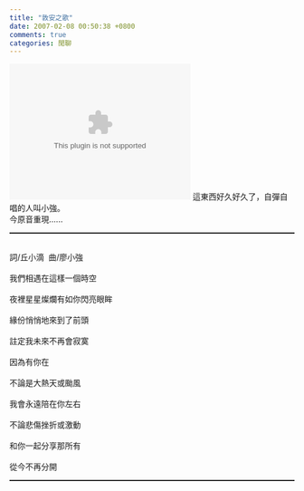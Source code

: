 ```yaml
---
title: "敦安之歌"
date: 2007-02-08 00:50:38 +0800
comments: true
categories: 閒聊
---
```

<object classid="CLSID:6BF52A52-394A-11d3-B153-00C04F79FAA6" codebase="http://www.microsoft.com/ntserver/netshow/download/en/nsmp2inf.cab#Version=5,1,51,415" id="msplayer" type="application/x-oleobject" standby="Loading Microsoft Media Player components..." name="msplayer" width="320" height="240"> <param name="AllowChangeDisplaySize" value="1"> <param name="AutoStart" value="1"> <param name="AutoSize" value="0"> <param name="AnimationAtStart" value="1"> <param name="ClickToPlay" value="1"> <param name="EnableContextMenu" value="0"> <param name="EnablePositionControls" value="1"> <param name="EnableFullScreenControls" value="1"> <param name="URL" value="http://9.mms.blog.xuite.net/9/a/8/f/10971305/blog_112520/dv/10091100/10091100.mp3"> <param name="ShowControls" value="1"> <param name="ShowAudioControls" value="1"> <param name="ShowDisplay" value="0"> <param name="ShowGotoBar" value="0"> <param name="ShowPositionControls" value="1"> <param name="ShowStatusBar" value="1"> <param name="ShowTracker" value="1"> <embed src="http://9.mms.blog.xuite.net/9/a/8/f/10971305/blog_112520/dv/10091100/10091100.mp3" type="video/x-ms-wmv" width="320" height="240" autostart="1" showcontrols="0" autosize="0" animationatstart="1" clicktoplay="1" enablecontextmenu="0" enablepositioncontrols="1" enablefullscreencontrols="1" showaudiocontrols="1" showdisplay="0" showgotobar="0" showpositioncontrols="1" showstatusbar="1" showtracker="1"> </object>
這東西好久好久了，自彈自唱的人叫小強。<br />今原音重現......<br /><hr style="width: 100%; height: 2px;" /><br />詞/丘小滴  曲/廖小強<br /><br />我們相遇在這樣一個時空<br /><br />夜裡星星燦爛有如你閃亮眼眸<br /><br />緣份悄悄地來到了前頭<br /><br />註定我未來不再會寂寞<br /><br />因為有你在<br /><br />不論是大熱天或颱風<br /><br />我會永遠陪在你左右<br /><br />不論悲傷挫折或激動<br /><br />和你一起分享那所有<br /><br />從今不再分開<br /><hr style="width: 100%; height: 2px;" /><br />
